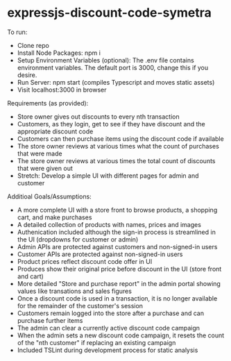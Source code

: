# expressjs-discount-code-symetra
 
To run:

- Clone repo
- Install Node Packages: npm i
- Setup Environment Variables (optional): The .env file contains environment variables. The default port is 3000, change this if you desire.
- Run Server: npm start (compiles Typescript and moves static assets)
- Visit localhost:3000 in browser

Requirements (as provided):
- Store owner gives out discounts to every nth transaction
- Customers, as they login, get to see if they have discount and the appropriate discount code
- Customers can then purchase items using the discount code if available
- The store owner reviews at various times what the count of purchases that were made
- The store owner reviews at various times the total count of discounts that were given out
- Stretch: Develop a simple UI with different pages for admin and customer

Additioal Goals/Assumptions:
- A more complete UI with a store front to browse products, a shopping cart, and make purchases
- A detailed collection of products with names, prices and images
- Authenication included although the sign-in process is streamlined in the UI (dropdowns for customer or admin)
- Admin APIs are protected against customers and non-signed-in users
- Customer APIs are protected against non-signed-in users
- Product prices reflect discount code offer in UI
- Produces show their original price before discount in the UI (store front and cart)
- More detailed "Store and purchase report" in the admin portal showing values like transations and sales figures
- Once a discount code is used in a transaction, it is no longer available for the remainder of the customer's session
- Customers remain logged into the store after a purchase and can purchase further items
- The admin can clear a currently active discount code campaign
- When the admin sets a new discount code campaign, it resets the count of the "nth customer" if replacing an existing campaign
- Included TSLint during development process for static analysis